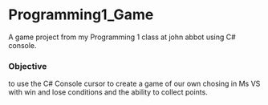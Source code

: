 # Programming1_Game
 A game project from my Programming 1 class at john abbot using C# console.
 
 ### Objective 
 to use the C# Console cursor to create a game of our own chosing in Ms VS with win and lose conditions and the ability to collect points. 
